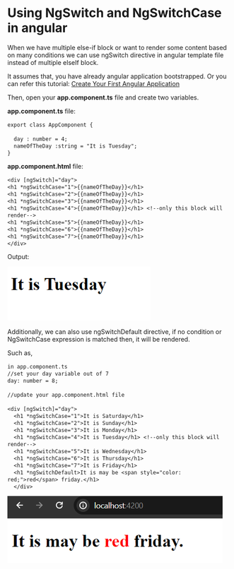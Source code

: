 # Using NgSwitch and NgSwitchCase in angular

When we have multiple else-if block or want to render some content based on many conditions we can use ngSwitch directive in angular template file instead of multiple elseIf block.

It assumes that, you have already angular application bootstrapped. Or you can refer this tutorial: [Create Your First Angular Application](https://javaondemand.com/create-your-first-angular-application/)


Then, open your **app.component.ts** file and create two variables. 

**app.component.ts** file:

```
export class AppComponent {

  day : number = 4;
  nameOfTheDay :string = "It is Tuesday";
}
```

**app.component.html** file:

```
<div [ngSwitch]="day">
<h1 *ngSwitchCase="1">{{nameOfTheDay}}</h1>
<h1 *ngSwitchCase="2">{{nameOfTheDay}}</h1>
<h1 *ngSwitchCase="3">{{nameOfTheDay}}</h1>
<h1 *ngSwitchCase="4">{{nameOfTheDay}}</h1> <!--only this block will render-->
<h1 *ngSwitchCase="5">{{nameOfTheDay}}</h1>
<h1 *ngSwitchCase="6">{{nameOfTheDay}}</h1>
<h1 *ngSwitchCase="7">{{nameOfTheDay}}</h1>
</div>
```

Output: 

![Alt text](image-1.png)

Additionally, we can also use ngSwitchDefault directive, if no condition or NgSwitchCase expression is matched then, it will be rendered.

Such as, 

```
in app.component.ts
//set your day variable out of 7
day: number = 8;

//update your app.component.html file

<div [ngSwitch]="day">
  <h1 *ngSwitchCase="1">It is Saturday</h1>
  <h1 *ngSwitchCase="2">It is Sunday</h1>
  <h1 *ngSwitchCase="3">It is Monday</h1>
  <h1 *ngSwitchCase="4">It is Tuesday</h1> <!--only this block will render-->
  <h1 *ngSwitchCase="5">It is Wednesday</h1>
  <h1 *ngSwitchCase="6">It is Thursday</h1>
  <h1 *ngSwitchCase="7">It is Friday</h1>
  <h1 *ngSwitchDefault>It is may be <span style="color: red;">red</span> friday.</h1>
  </div>
```


![alt text](image2.png)